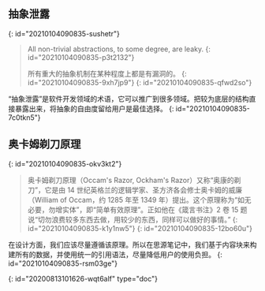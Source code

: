 ## 抽象泄露
{: id="20210104090835-sushetr"}

> All non-trivial abstractions, to some degree, are leaky.
> {: id="20210104090835-p3t2132"}
>
> 所有重大的抽象机制在某种程度上都是有漏洞的。
> {: id="20210104090835-9xh7jp9"}
{: id="20210104090835-qfwd2so"}

“抽象泄露”是软件开发领域的术语，它可以推广到很多领域。把较为底层的结构直接暴露出来，将抽象的自由度留给用户是最佳选择。
{: id="20210104090835-7c0tkn5"}

## 奥卡姆剃刀原理
{: id="20210104090835-okv3kt2"}

> 奥卡姆剃刀原理（Occam's Razor, Ockham's Razor）又称“奥康的剃刀”，它是由 14 世纪英格兰的逻辑学家、圣方济各会修士奥卡姆的威廉（William of Occam，约 1285 年至 1349 年）提出。这个原理称为“如无必要，勿增实体”，即“简单有效原理”。正如他在《箴言书注》2 卷 15 题说“切勿浪费较多东西去做，用较少的东西，同样可以做好的事情。”
> {: id="20210104090835-k1y1nw5"}
{: id="20210104090835-12bo60u"}

在设计方面，我们应该尽量遵循该原理。所以在思源笔记中，我们基于内容块来构建所有的数据，并使用统一的引用语法，尽量降低用户的使用负担。
{: id="20210104090835-rsm03ge"}


{: id="20200813101626-wqt6alf" type="doc"}
